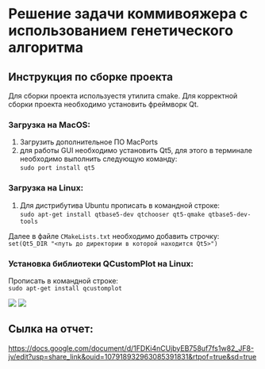 # Решение задачи коммивояжера с использованием генетического алгоритма

## Инструкция по сборке проекта

Для сборки проекта используестя утилита cmake. Для корректной сборки проекта необходимо установить фреймворк Qt.

### Загрузка на MacOS:

1. Загрузить дополнительное ПО MacPorts
2. для работы GUI необходимо установить Qt5, для этого в терминале необходимо выполнить следующую команду:  
   `sudo port install qt5`

### Загрузка на Linux:

1. Для дистрибутива Ubuntu прописать в командной строке:  
   `sudo apt-get install qtbase5-dev qtchooser qt5-qmake qtbase5-dev-tools`

Далее в файле `CMakeLists.txt` необходимо добавить строчку:  
`set(Qt5_DIR "<путь до директории в которой находится Qt5>")`

### Установка библиотеки QCustomPlot на Linux:

Прописать в командной строке:  
`sudo apt-get install qcustomplot`

![](./final_project.gif)
![](https://media.giphy.com/media/BzyTuYCmvSORqs1ABM/giphy.gif)

## Сылка на отчет:

https://docs.google.com/document/d/1FDKi4nCUjbyEB758uf7fs1w82_JF8-jv/edit?usp=share_link&ouid=107918932963085391831&rtpof=true&sd=true
